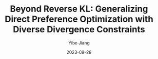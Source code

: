 ---
layout: post
title:  "Beyond Reverse KL: Generalizing Direct Preference Optimization with Diverse Divergence Constraints"
date:   2023-09-28
categories: research
author: "Yibo Jiang"
authors: "Chaoqi Wang, <strong>Yibo Jiang</strong>, Chenghao Yang, Han Liu, Yuxin Chen"
venue: "Socially Responsible Language Modelling Research (SoLaR) Workshop, NeurIPS."
arxiv: https://arxiv.org/abs/2309.16240
---